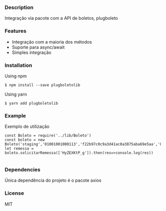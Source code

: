 ### Description

Integração via pacote com a API de boletos, plugboleto

### Features

 - Integração com a maioria dos métodos
 - Suporte para async/await
 - Simples integração

### Installation

Using npm
```
$ npm install --save plugboletolib
```
Using yarn
```
$ yarn add plugboletolib
```

### Example

Exemplo de utilização
```
const Boleto = require('../lib/Boleto')
const boleto = new Boleto('staging','01001001000113','f22b97c0c9a3d41ac0a3875aba69e5aa','01001001000113')
let remessa =  boleto.solicitarRemessa(['HyZEXKtP_g']).then(res=>console.log(res))


```


### Dependencies

Única dependência do projeto é o pacote axios

### License

MIT